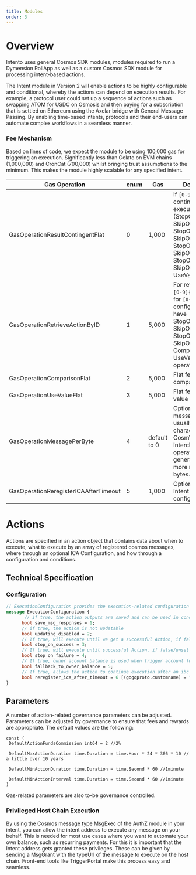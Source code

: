 ```yaml
---
title: Modules
order: 3
---
```


# Overview

Intento uses general Cosmos SDK modules, modules required to run a Dymension RollApp as well as a custom Cosmos SDK module for processing intent-based actions.

The Intent module in Version 2 will enable actions to be highly configurable and conditional, whereby the actions can depend on execution results. For example, a protocol user could set up a sequence of actions such as swapping ATOM for USDC on Osmosis and then paying for a subscription that is settled on Ethereum using the Axelar bridge with General Message Passing. By enabling time-based intents, protocols and their end-users can automate complex workflows in a seamless manner.

### Fee Mechanism
    
Based on lines of code, we expect the module to be using 100,000 gas for triggering an execution. Significantly less than Gelato on EVM chains (1,000,000) and CronCat (700,000) whilst bringing trust assumptions to the minimum. This makes the module highly scalable for any specified intent.

| Gas Operation                        | enum | Gas          | Description |
|--------------------------------------|------|--------------|-------------|
| GasOperationResultContingentFlat     | 0    | 1,000        | If `[0-9]{1,};` is contingent on an execution result (StopOnSuccess, SkipOnSuccess, StopOnFailure, SkipOnFailure, StopOnSuccessOf, SkipOnSuccessOf, StopOnFailureOf, SkipOnFailureOf, UseValue) |
| GasOperationRetrieveActionByID       | 1    | 5,000        | For retrieving an `[0-9]{1,};` by ID, for `[0-9]{1,};` configurations that have StopOnSuccessOf, SkipOnSuccessOf, StopOnFailureOf, SkipOnFailureOf, Comparison, and UseValue operations. |
| GasOperationComparisonFlat           | 2    | 5,000        | Flat fee for using a comparison |
| GasOperationUseValueFlat             | 3    | 5,000        | Flat fee for using value as inputs |
| GasOperationMessagePerByte           | 4    | default to 0 | Optional, Cosmos messages are usually 100-400 characters long. CosmWasm and Interchain operations generally use more message bytes. |
| GasOperationReregisterICAAfterTimeout | 5    | 1,000        | Optional, from Intent configuration |

# Actions

Actions are specified in an action object that contains data about when to execute, what to execute by an array of registered cosmos messages, where through an optional ICA Configuration, and how through a configuration and conditions.

## Technical Specification

### Configuration

```proto
// ExecutionConfiguration provides the execution-related configuration of the action
message ExecutionConfiguration {
       // if true, the action outputs are saved and can be used in condition-based logic
      bool save_msg_responses = 1;
      // if true, the action is not updatable
      bool updating_disabled = 2;           
      // If true, will execute until we get a successful Action, if false/unset will always execute
      bool stop_on_success = 3;
      // If true, will execute until successful Action, if false/unset will always execute
      bool stop_on_failure = 4;
      // If true, owner account balance is used when trigger account funds run out
      bool fallback_to_owner_balance = 5;
      // If true, allows the action to continue execution after an ibc channel times out (recommended)
      bool reregister_ica_after_timeout = 6 [(gogoproto.customname) = "ReregisterICAAfterTimeout"];
}
```

## Parameters

A number of action-related governance parameters can be adjusted. Parameters can be adjusted by governance to ensure that fees and rewards are appropriate. The default values are the following:

```golang
const (
 DefaultActionFundsCommission int64 = 2 //2%

 DefaultMaxActionDuration time.Duration = time.Hour * 24 * 366 * 10 // a little over 10 years

 DefaultMinActionDuration time.Duration = time.Second * 60 //1minute

 DefaultMinActionInterval time.Duration = time.Second * 60 //1minute
)

```

Gas-related parameters are also to-be governance controlled.

<!-- 
### Conditions

#### Using an event value

Let's explain conditions by examining what would be required for performing an auto-compound operation. The *action* involves withdrawing rewards and then staking these rewards again, so the rewards will compound. We would need to use the event value from the withdrawl message and use that in the new message.

-   **Attribute Extraction**: Upon a _withdraw_rewards_ event, the module needs to extract a specific attribute value associated with the key validator. This attribute contains information necessary for the next step in the autocompound process.
-   **Parsing and Message Building:** The extracted attribute value, which is expected to be in a format that can be parsed as a coin, is then used to construct a new message. This message initiates the autocompound action, effectively reinvesting the rewards back into the module.
-   **Retrieving Output from Events**: The process involves specifying _attribute_key_ is related to the values needed for the operation. For example, similar to how one would retrieve the amount from a transfer event by specifying the _attribute_key_ as amount, the module should employ a similar mechanism to fetch necessary data from the withdraw_rewards event or any other relevant event.
-   **Action ID Specification**: In scenarios where the event data needed for autocompounding is from an event triggered by another action, the optional _action_id_ may be specified. This allows the module to precisely identify and use the data from the correct event, ensuring that the auto compound action is based on the most relevant and accurate information.


```proto
// ExecutionConditions provides execution conditions for the action
message ExecutionConditions {
    // Comparison runs before execution of Action and outputs true or false
    EventComparision event_comparison = 1;
    // Replace value with value from message or response from another Action’s latest output
    UseEventAttributeValue use_event_value = 2;
    //optional array of dependent intents that when executing succesfully, stops execution
    repeated int64 stop_on_success_of = 5;	
    //optional array of dependent intents that when not executing succesfully, stops execution
    repeated int64 stop_on_failure_of = 6;     
    //optional array of dependent intents that should be executed succesfully after their latest call before execution is allowed
    repeated int64 skip_on_failure_of = 7;
    //optional array of dependent intents that should fail after their latest call before execution is allowed
    repeated int64 skip_on_success_of = 8;
}
```

You can retrieve the output received by specifying the **attribute_key** related to the desired value. For example, for getting an event value from the typical transfer attribute.

event key is **transfer**, the **attribute_key** is **amount**. The **action_id** may be specified if the event from another intent should be used.


```proto
message UseEventAttributeValue {
  string event_key = 1;
  string action_index = 2;
  string action_key = 3;
  string attribute_key = 4;
  optional string action_id = 5;
  optional Match match = 6;
}
```


This can be troublesome when the event has multiple transfer attributes. To ensure you get the desired key you can specify a Match for the spender or recipient key with an address. The type for comparison could be specified if it should be handled differently than a string or coin.

```json
{
  "type": "transfer",
  "attributes": [
    {
      "key": "recipient",
      "value": "osmo1g7ajkk295vactngp74shkfrprvjrdwn662dg26"
    },
    {
      "key": "sender",
      "value": "osmo17a8smrhauph552zkz5864vjafz9pszpezepz68"
    },
    {
      "key": "amount",
      "value": "145506ibc/1480B8FD20AD5FCAE81EA87584D269547DD4D436843C1D20F15E00EB64743EF4"
    }
  ]
}
```

```proto
message Match {
  string attribute_key = 4;
  string match = 4;
}
```

The match iterates over the event keys when there are multiple. When the match is found, the comparison will be made.

To use the attribute value of an event as input for the new message. The action key can be a key from anywhere in the JSON parsed Cosmos SDK message. Must be readable by proto. For CosmWasm/EVM a decoder would be necessary, this can be included in a future version.


```proto
message EventComparision {
  string event_key = 1; 
  ComparisonOperator comparision_operator = 2;
  string comparison_value = 3;
  optional string attribute_key = 4; 
  optional string action_id = 5;
  optional Match match = 6;
}
```

To use the attribute value of an event as input for the new message. The action key can be a key from anywhere in the JSON parsed Cosmos SDK message. Must be readable by proto. For CosmWasm/EVM a decoder would be necessary, this can be included in a future version.
Comparison operators that can be used for various types.

```proto
enum ComparisonOperator {
  EQUAL = 0;          // Equality check (for all types)
  CONTAINS = 1;       // Contains check (for strings, arrays, etc.)
  NOT_CONTAINS = 2;   // Not contains check (for strings, arrays, etc.)
  SMALLER_THAN = 3;    // Less than check (for numeric types and coins)
  LARGER_THAN = 4;     // Greater than check (for numeric types and coins)
  GREATER_EQUAL = 5;   // Greater than or equal to check (for numeric types and coins)
  LESS_EQUAL = 6;      // Less than or equal to check (for numeric types and coins)
  STARTS_WITH = 7;     // Starts with check (for strings)
  ENDS_WITH = 8;       // Ends with check (for strings)
  NOT_EQUAL = 9;       // Not equal check (for all types)
}
```



Let’s illustrate the same example from above, comparing an event value from the typical transfer attribute. The **event_key** is **transfer**, the **attribute_key** is **amount**. We compare it with 500uosmo. The comparison operator can be any that is compatible with a numeric(coin) type. Automatically in the background, the string is parsed as coins and it will only compare when the value also is in **uosmo**.
When we expect there to be more transfer event keys, we can specify it using the match. We can match by the spender key again.

For Interchain Queries we can implement a similar structure. Due to the added complexity, in development and also in testing and auditing, we leave this out of scope but still we are excited to implement this after the grant work has been completed. With interchain queries we can allow comparisons with pool balances and oracle prices. For example Skip’s slinky oracle aggregator deployed on osmosis. With a similar structure we can look 1 level deep which is sufficient.  We can retrieve GetPriceResponse, then with a similar attribute_key we can point to price, which points to the price. We can then compare it to a comparision_value. 

### Creating Intents

```proto
message MsgCreateIntent {
	//Set of actions
}
```

Intents are a collection of actions to be processed. As a prerequisite for submitting intents over IBC, the intent creator should have interchain accounts registered for the host chains. 

```proto
message MsgRegisterICASAndSubmitIntent {
	//Set of actions
	//IBC version
}
``` -->

### Privileged Host Chain Execution

By using the Cosmos message type MsgExec of the AuthZ module in your intent, you can allow the intent address to execute any message on your behalf. This is needed for most use cases where you want to automate your own balance, such as recurring payments. 
For this it is important that the Intent address gets granted these privileges. These can be given by sending a MsgGrant with the typeUrl of the message to execute on the host chain. Front-end tools like TriggerPortal make this process easy and seamless. 
